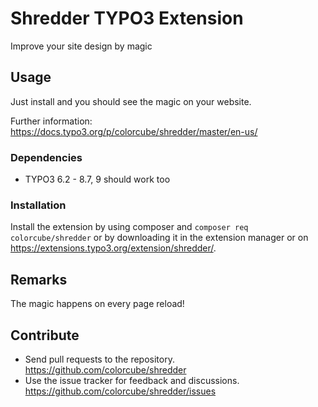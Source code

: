 # Shredder TYPO3 Extension

Improve your site design by magic

## Usage

Just install and you should see the magic on your website.

Further information: https://docs.typo3.org/p/colorcube/shredder/master/en-us/

### Dependencies

- TYPO3 6.2 - 8.7, 9 should work too

### Installation

Install the extension by using composer and `composer req colorcube/shredder` or by downloading it in the extension manager or on https://extensions.typo3.org/extension/shredder/.

## Remarks

The magic happens on every page reload!

## Contribute

- Send pull requests to the repository. <https://github.com/colorcube/shredder>
- Use the issue tracker for feedback and discussions. <https://github.com/colorcube/shredder/issues>

